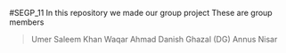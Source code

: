 #SEGP_11
In this repository we made our group project
These are group members
>Umer
>Saleem Khan
>Waqar Ahmad
>Danish Ghazal (DG)
>Annus
>Nisar